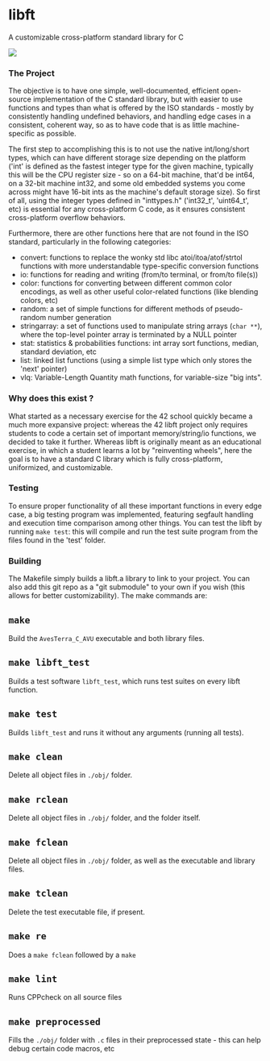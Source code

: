 # libft
A customizable cross-platform standard library for C

![](https://github.com/LexouDuck/libft/workflows/libft%20CI/badge.svg)

### The Project
The objective is to have one simple, well-documented, efficient open-source implementation of the C standard library, but with easier to use functions and types than what is offered by the ISO standards - mostly by consistently handling undefined behaviors, and handling edge cases in a consistent, coherent way, so as to have code that is as little machine-specific as possible.

The first step to accomplishing this is to not use the native int/long/short types, which can have different storage size depending on the platform
('int' is defined as the fastest integer type for the given machine, typically this will be the CPU register size - so on a 64-bit machine, that'd be int64, on a 32-bit machine int32, and some old embedded systems you come across might have 16-bit ints as the machine's default storage size). So first of all, using the integer types defined in "inttypes.h" ('int32_t', 'uint64_t', etc) is essential for any cross-platform C code, as it ensures consistent cross-platform overflow behaviors.

Furthermore, there are other functions here that are not found in the ISO standard, particularly in the following categories:
* convert: functions to replace the wonky std libc atoi/itoa/atof/strtol functions with more understandable type-specific conversion functions
* io: functions for reading and writing (from/to terminal, or from/to file(s))
* color: functions for converting between different common color encodings, as well as other useful color-related functions (like blending colors, etc)
* random: a set of simple functions for different methods of pseudo-random number generation
* stringarray: a set of functions used to manipulate string arrays (`char **`), where the top-level pointer array is terminated by a NULL pointer
* stat: statistics & probabilities functions: int array sort functions, median, standard deviation, etc
* list: linked list functions (using a simple list type which only stores the 'next' pointer)
* vlq: Variable-Length Quantity math functions, for variable-size "big ints".



### Why does this exist ?
What started as a necessary exercise for the 42 school quickly became a much more expansive project: whereas the 42 libft project only requires students to code a certain set of important memory/string/io functions, we decided to take it further. Whereas libft is originally meant as an educational exercise, in which a student learns a lot by "reinventing wheels", here the goal is to have a standard C library which is fully cross-platform, uniformized, and customizable.



### Testing
To ensure proper functionality of all these important functions in every edge case, a big testing program was implemented, featuring segfault handling and execution time comparison among other things.
You can test the libft by running `make test`: this will compile and run the test suite program from the files found in the 'test' folder.



### Building
The Makefile simply builds a libft.a library to link to your project. You can also add this git repo as a "git submodule" to your own if you wish (this allows for better customizability).
The make commands are:


`make`
---
Build the `AvesTerra_C_AVU` executable and both library files.


`make libft_test`
---
Builds a test software `libft_test`, which runs test suites on every libft function.


`make test`
---
Builds `libft_test` and runs it without any arguments (running all tests).


`make clean`
---
Delete all object files in `./obj/` folder.


`make rclean`
---
Delete all object files in `./obj/` folder, and the folder itself.


`make fclean`
---
Delete all object files in `./obj/` folder, as well as the executable and library files.


`make tclean`
---
Delete the test executable file, if present.


`make re`
---
Does a `make fclean` followed by a `make`


`make lint`
---
Runs CPPcheck on all source files


`make preprocessed`
---
Fills the `./obj/` folder with `.c` files in their preprocessed state - this can help debug certain code macros, etc
